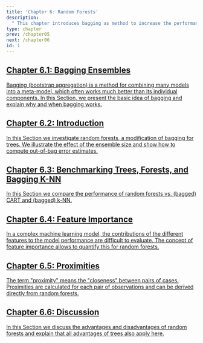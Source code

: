 ```yaml
---
title: 'Chapter 6: Random Forests'
description:
  " This chapter introduces bagging as method to increase the performance of trees. A modification of bagging leads to random forests. We explain the main idea of random forests, benchmark their performance with the methods seen so far and show how to quantify the impact of a single feature on the performance of the random forest as well as how to compute proximities between observations based on random forests."
type: chapter
prev: /chapter05
next: /chapter06
id: 1
---
```



<section class="c72e2d57">
  <h2 class="_5e0ebe7a">
  <a class="_46224d00 _7e2d93b5" href="/chapter06-01-forests-baggingensembles">Chapter 6.1: Bagging Ensembles</a>

  </h2>
  <p class="de526628">
  <a class="_46224d00 _7e2d93b5" href="/chapter06-01-forests-baggingensembles"> Bagging (bootstrap aggregation) is a method for combining many models into a meta-model, which often works much better than its individual components. In this Section, we present the basic idea of bagging and explain why and when bagging works.</a>
  </p>
</section>





<section class="c72e2d57">
  <h2 class="_5e0ebe7a">
  <a class="_46224d00 _7e2d93b5" href="/chapter06-02-forests-introduction">Chapter 6.2: Introduction</a>

  </h2>
  <p class="de526628">
  <a class="_46224d00 _7e2d93b5" href="/chapter06-02-forests-introduction"> In this Section we investigate random forests, a modification of bagging for trees. We illustrate the effect of the ensemble size and show how to compute out-of-bag error estimates.</a>
  </p>
</section>





<section class="c72e2d57">
  <h2 class="_5e0ebe7a">
  <a class="_46224d00 _7e2d93b5" href="/chapter06-03-forests-benchmarking">Chapter 6.3: Benchmarking Trees, Forests, and Bagging K-NN</a>

  </h2>
  <p class="de526628">
  <a class="_46224d00 _7e2d93b5" href="/chapter06-03-forests-benchmarking"> In this Section we compare the performance of random forests vs. (bagged) CART and (bagged) k-NN.</a>
  </p>
</section>





<section class="c72e2d57">
  <h2 class="_5e0ebe7a">
  <a class="_46224d00 _7e2d93b5" href="/chapter06-04-forests-featureimportance">Chapter 6.4: Feature Importance</a>

  </h2>
  <p class="de526628">
  <a class="_46224d00 _7e2d93b5" href="/chapter06-04-forests-featureimportance"> In a complex machine learning model, the contributions of the different features to the model performance are difficult to evaluate. The concept of feature importance allows to quantify this for random forests.</a>
  </p>
</section>





<section class="c72e2d57">
  <h2 class="_5e0ebe7a">
  <a class="_46224d00 _7e2d93b5" href="/chapter06-05-forests-proximitis">Chapter 6.5: Proximities</a>

  </h2>
  <p class="de526628">
  <a class="_46224d00 _7e2d93b5" href="/chapter06-05-forests-proximitis"> The term "proximity" means the "closeness" between pairs of cases. Proximities are calculated for each pair of observations and can be derived directly from random forests.</a>
  </p>
</section>





<section class="c72e2d57">
  <h2 class="_5e0ebe7a">
  <a class="_46224d00 _7e2d93b5" href="/chapter06-06-forests-discussion">Chapter 6.6: Discussion</a>

  </h2>
  <p class="de526628">
  <a class="_46224d00 _7e2d93b5" href="/chapter06-06-forests-discussion"> In this Section we discuss the advantages and disadvantages of random forests and explain that all advantages of trees also apply here.</a>
  </p>
</section>




